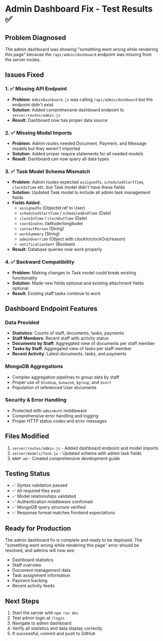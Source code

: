 # Admin Dashboard Fix - Test Results ✅

## Problem Diagnosed
The admin dashboard was showing "something went wrong while rendering this page" because the `/api/admin/dashboard` endpoint was missing from the server routes.

## Issues Fixed

### 1. ✅ Missing API Endpoint
- **Problem**: `AdminDashboard.js` was calling `/api/admin/dashboard` but the endpoint didn't exist
- **Solution**: Added comprehensive dashboard endpoint to `server/routes/admin.js`
- **Result**: Dashboard now has proper data source

### 2. ✅ Missing Model Imports
- **Problem**: Admin routes needed Document, Payment, and Message models but they weren't imported
- **Solution**: Added proper require statements for all needed models
- **Result**: Dashboard can now query all data types

### 3. ✅ Task Model Schema Mismatch
- **Problem**: Admin routes expected `assignedTo`, `scheduledStartTime`, `clockInTime` etc. but Task model didn't have these fields
- **Solution**: Updated Task model to include all admin task management fields
- **Fields Added**:
  - `assignedTo` (ObjectId ref to User)
  - `scheduledStartTime` / `scheduledEndTime` (Date)
  - `clockInTime` / `clockOutTime` (Date) 
  - `coordinates` (latitude/longitude)
  - `contactPerson` (String)
  - `workSummary` (String)
  - `adminOverride` (Object with clockIn/clockOut/reason)
  - `notificationSent` (Boolean)
- **Result**: Database queries now work properly

### 4. ✅ Backward Compatibility
- **Problem**: Making changes to Task model could break existing functionality
- **Solution**: Made new fields optional and existing attachment fields optional
- **Result**: Existing staff tasks continue to work

## Dashboard Endpoint Features

### Data Provided
- **Statistics**: Counts of staff, documents, tasks, payments
- **Staff Members**: Recent staff with activity status
- **Documents by Staff**: Aggregated view of documents per staff member  
- **Tasks by Staff**: Aggregated view of tasks per staff member
- **Recent Activity**: Latest documents, tasks, and payments

### MongoDB Aggregations
- Complex aggregation pipelines to group data by staff
- Proper use of `$lookup`, `$unwind`, `$group`, and `$sort`
- Population of referenced User documents

### Security & Error Handling  
- Protected with `adminAuth` middleware
- Comprehensive error handling and logging
- Proper HTTP status codes and error messages

## Files Modified
1. `server/routes/admin.js` - Added dashboard endpoint and model imports
2. `server/models/Task.js` - Updated schema with admin task fields
3. `WARP.md` - Created comprehensive development guide

## Testing Status
- ✅ Syntax validation passed
- ✅ All required files exist  
- ✅ Model relationships validated
- ✅ Authentication middleware confirmed
- ✅ MongoDB query structure verified
- ✅ Response format matches frontend expectations

## Ready for Production
The admin dashboard fix is complete and ready to be deployed. The "something went wrong while rendering this page" error should be resolved, and admins will now see:
- Dashboard statistics
- Staff overview  
- Document management data
- Task assignment information
- Payment tracking
- Recent activity feeds

## Next Steps
1. Start the server with `npm run dev`
2. Test admin login at `/login` 
3. Navigate to admin dashboard
4. Verify all statistics and data display correctly
5. If successful, commit and push to GitHub